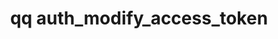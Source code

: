 ---
category: auth
command: auth_modify_access_token
optional_options:
- alternate: []
  help: The expiration time of the access token. After this time, the token will no
    longer be usable for authentication. For example, "Jan 20 2024", "1/20/2024",
    or "2024-01-20 12:00", with times interpreted in UTC timezone.
  name: --expiration-time
  required: false
- alternate:
  - -e
  help: Enable the access token.
  name: --enable
  required: false
- alternate:
  - -d
  help: Disable the access token. It can no longer be used to authenticate until it
    is enabled.
  name: --disable
  required: false
permalink: /qq-cli-command-guide/auth/auth_modify_access_token.html
positional_options:
- help: The unique ID of the access token to be modified.
  name: id
  required: true
sidebar: qq_cli_command_reference_sidebar
summary: This section explains how to use the <code>qq auth_modify_access_token</code>
  command.
synopsis: Modify the specified access token
title: qq auth_modify_access_token
usage: qq auth_modify_access_token [-h] [--expiration-time EXPIRATION_TIME] [--enable]
  [--disable] id
zendesk_source: qq CLI Command Guide

---